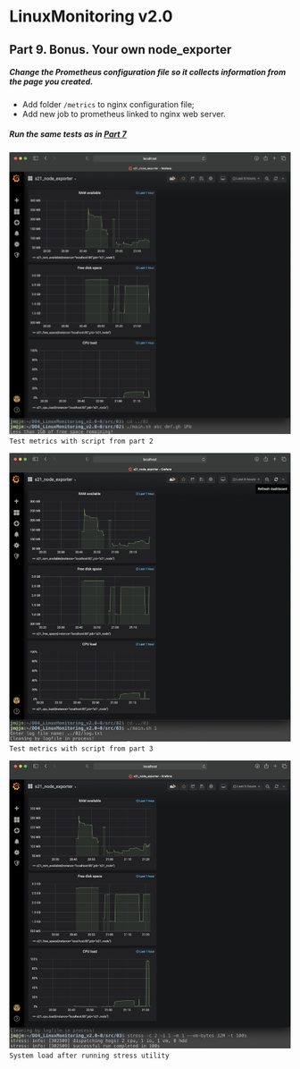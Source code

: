 # LinuxMonitoring v2.0

## Part 9. Bonus. Your own node_exporter

##### Change the **Prometheus** configuration file so it collects information from the page you created.

- Add folder ```/metrics``` to nginx configuration file;
- Add new job to prometheus linked to nginx web server.

##### Run the same tests as in [Part 7](#part-7-prometheus-and-grafana)

![part1.1](img/ex02_test.png "Test part 2")
`Test metrics with script from part 2`

![part1.2](img/ex03_test.png "Test part 3")
`Test metrics with script from part 3`


![part2.1](img/stress_test.png "Junk filesystem test")
`System load after running stress utility`
